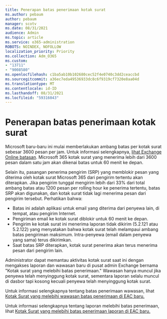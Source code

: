 ```yaml
---
title: Penerapan batas penerimaan kotak surat
ms.author: pebaum
author: pebaum
manager: scotv
ms.date: 08/31/2021
audience: Admin
ms.topic: article
ms.service: o365-administration
ROBOTS: NOINDEX, NOFOLLOW
localization_priority: Priority
ms.collection: Adm_O365
ms.custom:
- "13711"
- "9008580"
ms.openlocfilehash: c1ba5ab10b102680cec52f4e0740c3dd2ceaccbd
ms.sourcegitcommit: a36ec7eda49536933dc8c6f9319cf7320e8aa04d
ms.translationtype: MT
ms.contentlocale: id-ID
ms.lasthandoff: 08/31/2021
ms.locfileid: "59316043"
---
```

# <a name="mailbox-receiving-limit-enforcement"></a>Penerapan batas penerimaan kotak surat

Microsoft baru-baru ini mulai memberlakukan ambang batas per kotak surat sebesar 3600 pesan per jam. Untuk informasi selengkapnya, [lihat Exchange Online batasan](https://docs.microsoft.com/office365/servicedescriptions/exchange-online-service-description/exchange-online-limits#receiving-limits). Microsoft 365 kotak surat yang menerima lebih dari 3600 pesan dalam satu jam akan dikenai batas untuk 60 menit ke depan. 

Selain itu, pasangan penerima pengirim (SRP) yang memblokir pesan yang diterima oleh kotak surat Microsoft 365 dari pengirim tertentu akan diterapkan. Jika pengirim tunggal mengirim lebih dari 33% dari total ambang batas atau 1200 pesan per rolling hour ke penerima tertentu, batas SRP akan digunakan, dan kotak surat tidak lagi menerima pesan dari pengirim tersebut. Perhatikan bahwa:

- Batas ini adalah aplikasi untuk email yang diterima dari penyewa lain, di tempat, atau pengirim Internet.
- Pengiriman email ke kotak surat diblokir untuk 60 menit ke depan. 
- Pengirim ke kotak surat ini menerima laporan tidak dikirim (5.2.121 atau 5.2.122) yang menyatakan bahwa kotak surat telah melampaui ambang batas pengiriman maksimum. Intra-penyewa (email dalam penyewa yang sama) terus dikirimkan.
- Saat batas SRP diterapkan, kotak surat penerima akan terus menerima pesan dari pengirim lain.

Administrator dapat memantau aktivitas kotak surat saat ini dengan mengakses laporan dan wawasan baru di pusat admin Exchange bernama "Kotak surat yang melebihi batas penerimaan." Wawasan hanya muncul jika penyewa telah menyinggung kotak surat, sementara laporan selalu muncul di dasbor tapi kosong kecuali penyewa telah menyinggung kotak surat.

Untuk informasi selengkapnya tentang batas penerimaan wawasan, lihat [Kotak Surat yang melebihi wawasan batas penerimaan di EAC baru.](https://docs.microsoft.com/exchange/monitoring/mail-flow-insights/mailboxes-exceeding-receiving-limits-insights)

Untuk informasi selengkapnya tentang laporan melebihi batas penerimaan, lihat [Kotak Surat yang melebihi batas penerimaan laporan di EAC baru.](https://docs.microsoft.com/exchange/monitoring/mail-flow-reports/mailboxes-exceeding-receiving-limits-report)